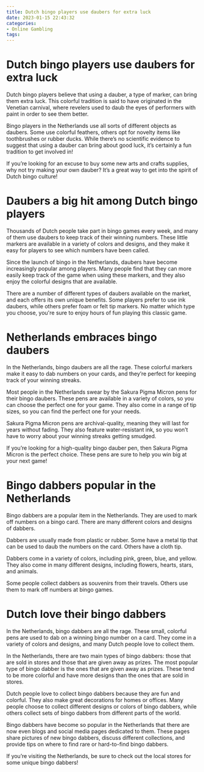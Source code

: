 ```yaml
---
title: Dutch bingo players use daubers for extra luck
date: 2023-01-15 22:43:32
categories:
- Online Gambling
tags:
---
```



#  Dutch bingo players use daubers for extra luck

Dutch bingo players believe that using a dauber, a type of marker, can bring them extra luck. This colorful tradition is said to have originated in the Venetian carnival, where revelers used to daub the eyes of performers with paint in order to see them better.

Bingo players in the Netherlands use all sorts of different objects as daubers. Some use colorful feathers, others opt for novelty items like toothbrushes or rubber ducks. While there’s no scientific evidence to suggest that using a dauber can bring about good luck, it’s certainly a fun tradition to get involved in!

If you’re looking for an excuse to buy some new arts and crafts supplies, why not try making your own dauber? It’s a great way to get into the spirit of Dutch bingo culture!

#  Daubers a big hit among Dutch bingo players

Thousands of Dutch people take part in bingo games every week, and many of them use daubers to keep track of their winning numbers. These little markers are available in a variety of colors and designs, and they make it easy for players to see which numbers have been called.

Since the launch of bingo in the Netherlands, daubers have become increasingly popular among players. Many people find that they can more easily keep track of the game when using these markers, and they also enjoy the colorful designs that are available.

There are a number of different types of daubers available on the market, and each offers its own unique benefits. Some players prefer to use ink daubers, while others prefer foam or felt tip markers. No matter which type you choose, you're sure to enjoy hours of fun playing this classic game.

#  Netherlands embraces bingo daubers

In the Netherlands, bingo daubers are all the rage. These colorful markers make it easy to dab numbers on your cards, and they’re perfect for keeping track of your winning streaks.

Most people in the Netherlands swear by the Sakura Pigma Micron pens for their bingo daubers. These pens are available in a variety of colors, so you can choose the perfect one for your game. They also come in a range of tip sizes, so you can find the perfect one for your needs.

Sakura Pigma Micron pens are archival-quality, meaning they will last for years without fading. They also feature water-resistant ink, so you won’t have to worry about your winning streaks getting smudged.

If you’re looking for a high-quality bingo dauber pen, then Sakura Pigma Micron is the perfect choice. These pens are sure to help you win big at your next game!

#  Bingo dabbers popular in the Netherlands

Bingo dabbers are a popular item in the Netherlands. They are used to mark off numbers on a bingo card. There are many different colors and designs of dabbers.

Dabbers are usually made from plastic or rubber. Some have a metal tip that can be used to daub the numbers on the card. Others have a cloth tip.

Dabbers come in a variety of colors, including pink, green, blue, and yellow. They also come in many different designs, including flowers, hearts, stars, and animals.

Some people collect dabbers as souvenirs from their travels. Others use them to mark off numbers at bingo games.

#  Dutch love their bingo dabbers

In the Netherlands, bingo dabbers are all the rage. These small, colorful pens are used to dab on a winning bingo number on a card. They come in a variety of colors and designs, and many Dutch people love to collect them.

In the Netherlands, there are two main types of bingo dabbers: those that are sold in stores and those that are given away as prizes. The most popular type of bingo dabber is the ones that are given away as prizes. These tend to be more colorful and have more designs than the ones that are sold in stores.

Dutch people love to collect bingo dabbers because they are fun and colorful. They also make great decorations for homes or offices. Many people choose to collect different designs or colors of bingo dabbers, while others collect sets of bingo dabbers from different parts of the world.

Bingo dabbers have become so popular in the Netherlands that there are now even blogs and social media pages dedicated to them. These pages share pictures of new bingo dabbers, discuss different collections, and provide tips on where to find rare or hard-to-find bingo dabbers.

If you’re visiting the Netherlands, be sure to check out the local stores for some unique bingo dabbers!
